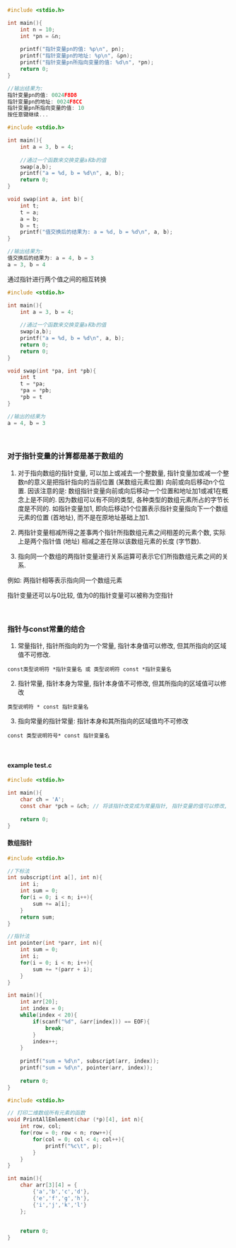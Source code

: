 ```c
#include <stdio.h>

int main(){
    int n = 10;
    int *pn = &n;
    
    printf("指针变量pn的值: %p\n", pn);
    printf("指针变量pn的地址: %p\n", &pn);
    printf("指针变量pn所指向变量的值: %d\n", *pn);
    return 0;
}

//输出结果为:
指针变量pn的值: 0024F8D8
指针变量pn的地址: 0024F8CC
指针变量pn所指向变量的值: 10
按任意键继续...
```

```c
#include <stdio.h>

int main(){
    int a = 3, b = 4;
    
    //通过一个函数来交换变量a和b的值
    swap(a,b);
    printf("a = %d, b = %d\n", a, b);
    return 0;
}

void swap(int a, int b){
    int t;
    t = a;
    a = b;
    b = t;
    printf("值交换后的结果为: a = %d, b = %d\n", a, b);
}

//输出结果为:
值交换后的结果为: a = 4, b = 3
a = 3, b = 4
```

通过指针进行两个值之间的相互转换
```c
#include <stdio.h>

int main(){
    int a = 3, b = 4;
    
    //通过一个函数来交换变量a和b的值
    swap(a,b);
    printf("a = %d, b = %d\n", a, b);
    return 0;
    return 0;
}

void swap(int *pa, int *pb){
    int t 
    t = *pa;
    *pa = *pb;
    *pb = t
}

//输出的结果为
a = 4, b = 3
```

<br>

### 对于指针变量的计算都是基于数组的

1) 对于指向数组的指针变量, 可以加上或减去一个整数量, 指针变量加或减一个整数n的意义是把指针指向的当前位置 (某数组元素位置) 向前或向后移动n个位置. 因该注意的是: 数组指针变量向前或向后移动一个位置和地址加1或减1在概念上是不同的. 因为数组可以有不同的类型, 各种类型的数组元素所占的字节长度是不同的. 如指针变量加1, 即向后移动1个位置表示指针变量指向下一个数组元素的位置 (首地址), 而不是在原地址基础上加1.

2) 两指针变量相减所得之差事两个指针所指数组元素之间相差的元素个数, 实际上是两个指针值 (地址) 相减之差在除以该数组元素的长度 (字节数).

3) 指向同一个数组的两指针变量进行关系运算可表示它们所指数组元素之间的关系.

例如: 两指针相等表示指向同一个数组元素

指针变量还可以与0比较, 值为0的指针变量可以被称为空指针

<br>

### 指针与const常量的结合

1) 常量指针, 指针所指向的为一个常量, 指针本身值可以修改, 但其所指向的区域值不可修改.
```
const类型说明符 *指针变量名 或 类型说明符 const *指针变量名
```
2) 指针常量, 指针本身为常量, 指针本身值不可修改, 但其所指向的区域值可以修改
```
类型说明符 * const 指针变量名
```
3) 指向常量的指针常量: 指针本身和其所指向的区域值均不可修改
```
const 类型说明符号* const 指针变量名
```

<br>

#### example test.c
```c
#include <stdio.h>

int main(){
    char ch = 'A';
    const char *pch = &ch; // 将该指针改变成为常量指针, 指针变量的值可以修改, 它所指向的那个变量不可修改
    
    return 0;
}
```

#### 数组指针

```c
#include <stdio.h>

//下标法
int subscript(int a[], int n){
    int i;
    int sum = 0;
    for(i = 0; i < n; i++){
        sum += a[i];
    }
    return sum;
}

//指针法
int pointer(int *parr, int n){
    int sum = 0;
    int i;
    for(i = 0; i < n; i++){
        sum += *(parr + i);
    }
}

int main(){
    int arr[20];
    int index = 0;
    while(index < 20){
        if(scanf("%d", &arr[index])) == EOF){
            break;
        }
        index++;
    }
    
    printf("sum = %d\n", subscript(arr, index));
    printf("sum = %d\n", pointer(arr, index));
    
    return 0;
}
```

```c
#include <stdio.h>

// 打印二维数组所有元素的函数
void PrintAllEmlement(char (*p)[4], int n){
    int row, col;
    for(row = 0; row < n; row++){
        for(col = 0; col < 4; col++){
            printf("%c\t", p);
        }
    }
}

int main(){
    char arr[3][4] = { 
        {'a','b','c','d'}, 
        {'e','f','g','h'}, 
        {'i','j','k','l'} 
    };
    
    
    return 0;
}
```
